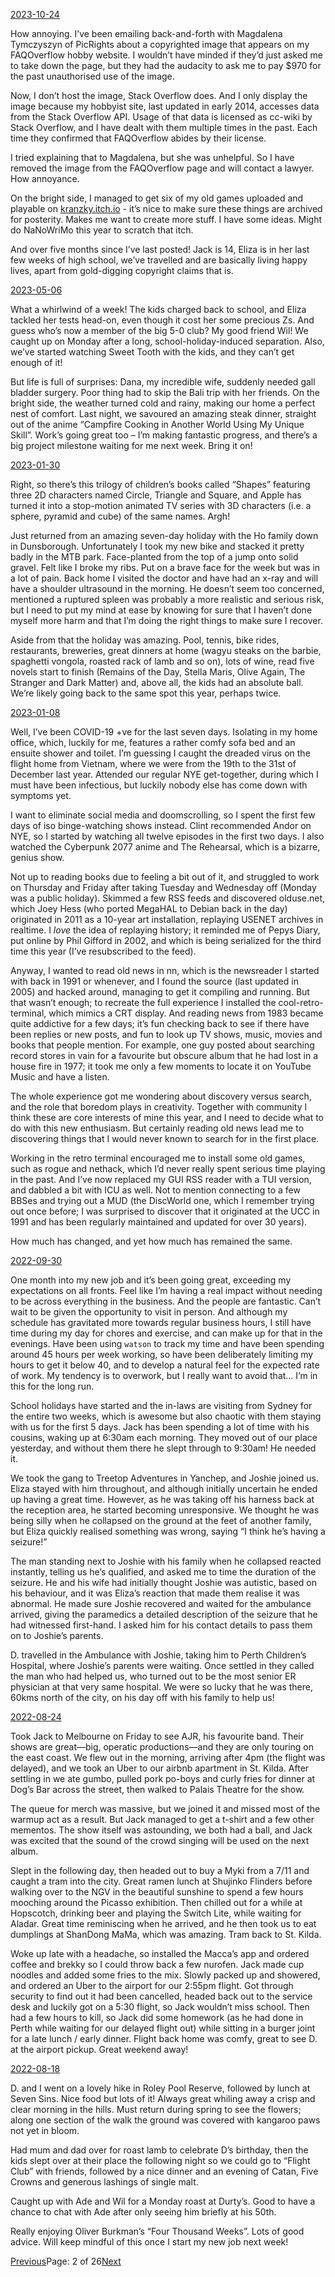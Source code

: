 [2023-10-24](/2023/10/24)

How annoying. I’ve been emailing back-and-forth with Magdalena Tymczyszyn of PicRights about a copyrighted image that appears on my FAQOverflow hobby website. I wouldn’t have minded if they’d just asked me to take down the page, but they had the audacity to ask me to pay $970 for the past unauthorised use of the image.

Now, I don’t host the image, Stack Overflow does. And I only display the image because my hobbyist site, last updated in early 2014, accesses data from the Stack Overflow API. Usage of that data is licensed as cc-wiki by Stack Overflow, and I have dealt with them multiple times in the past. Each time they confirmed that FAQOverflow abides by their license.

I tried explaining that to Magdalena, but she was unhelpful. So I have removed the image from the FAQOverflow page and will contact a lawyer. How annoyance.

On the bright side, I managed to get six of my old games uploaded and playable on [kranzky.itch.io](https://kranzky.itch.io) - it’s nice to make sure these things are archived for posterity. Makes me want to create more stuff. I have some ideas. Might do NaNoWriMo this year to scratch that itch.

And over five months since I’ve last posted! Jack is 14, Eliza is in her last few weeks of high school, we’ve travelled and are basically living happy lives, apart from gold-digging copyright claims that is.

[2023-05-06](/2023/05/06)

What a whirlwind of a week! The kids charged back to school, and Eliza tackled her tests head-on, even though it cost her some precious Zs. And guess who’s now a member of the big 5-0 club? My good friend Wil! We caught up on Monday after a long, school-holiday-induced separation. Also, we’ve started watching Sweet Tooth with the kids, and they can’t get enough of it!

But life is full of surprises: Dana, my incredible wife, suddenly needed gall bladder surgery. Poor thing had to skip the Bali trip with her friends. On the bright side, the weather turned cold and rainy, making our home a perfect nest of comfort. Last night, we savoured an amazing steak dinner, straight out of the anime “Campfire Cooking in Another World Using My Unique Skill”. Work’s going great too – I’m making fantastic progress, and there’s a big project milestone waiting for me next week. Bring it on!

[2023-01-30](/2023/01/30)

Right, so there’s this trilogy of children’s books called “Shapes” featuring three 2D characters named Circle, Triangle and Square, and Apple has turned it into a stop-motion animated TV series with 3D characters (i.e. a sphere, pyramid and cube) of the same names. Argh!

Just returned from an amazing seven-day holiday with the Ho family down in Dunsborough. Unfortunately I took my new bike and stacked it pretty badly in the MTB park. Face-planted from the top of a jump onto solid gravel. Felt like I broke my ribs. Put on a brave face for the week but was in a lot of pain. Back home I visited the doctor and have had an x-ray and will have a shoulder ultrasound in the morning. He doesn’t seem too concerned, mentioned a ruptured spleen was probably a more realistic and serious risk, but I need to put my mind at ease by knowing for sure that I haven’t done myself more harm and that I’m doing the right things to make sure I recover.

Aside from that the holiday was amazing. Pool, tennis, bike rides, restaurants, breweries, great dinners at home (wagyu steaks on the barbie, spaghetti vongola, roasted rack of lamb and so on), lots of wine, read five novels start to finish (Remains of the Day, Stella Maris, Olive Again, The Stranger and Dark Matter) and, above all, the kids had an absolute ball. We’re likely going back to the same spot this year, perhaps twice.

[2023-01-08](/2023/01/08)

Well, I’ve been COVID-19 +ve for the last seven days. Isolating in my home office, which, luckily for me, features a rather comfy sofa bed and an ensuite shower and toilet. I’m guessing I caught the dreaded virus on the flight home from Vietnam, where we were from the 19th to the 31st of December last year. Attended our regular NYE get-together, during which I must have been infectious, but luckily nobody else has come down with symptoms yet.

I want to eliminate social media and doomscrolling, so I spent the first few days of iso binge-watching shows instead. Clint recommended Andor on NYE, so I started by watching all twelve episodes in the first two days. I also watched the Cyberpunk 2077 anime and The Rehearsal, which is a bizarre, genius show.

Not up to reading books due to feeling a bit out of it, and struggled to work on Thursday and Friday after taking Tuesday and Wednesday off (Monday was a public holiday). Skimmed a few RSS feeds and discovered olduse.net, which Joey Hess (who ported MegaHAL to Debian back in the day) originated in 2011 as a 10-year art installation, replaying USENET archives in realtime. I _love_ the idea of replaying history; it reminded me of Pepys Diary, put online by Phil Gifford in 2002, and which is being serialized for the third time this year (I’ve resubscribed to the feed).

Anyway, I wanted to read old news in nn, which is the newsreader I started with back in 1991 or whenever, and I found the source (last updated in 2005) and hacked around, managing to get it compiling and running. But that wasn’t enough; to recreate the full experience I installed the cool-retro-terminal, which mimics a CRT display. And reading news from 1983 became quite addictive for a few days; it’s fun checking back to see if there have been replies or new posts, and fun to look up TV shows, music, movies and books that people mention. For example, one guy posted about searching record stores in vain for a favourite but obscure album that he had lost in a house fire in 1977; it took me only a few moments to locate it on YouTube Music and have a listen.

The whole experience got me wondering about discovery versus search, and the role that boredom plays in creativity. Together with community I think these are core interests of mine this year, and I need to decide what to do with this new enthusiasm. But certainly reading old news lead me to discovering things that I would never known to search for in the first place.

Working in the retro terminal encouraged me to install some old games, such as rogue and nethack, which I’d never really spent serious time playing in the past. And I’ve now replaced my GUI RSS reader with a TUI version, and dabbled a bit with ICU as well. Not to mention connecting to a few BBSes and trying out a MUD (the DiscWorld one, which I remember trying out once before; I was surprised to discover that it originated at the UCC in 1991 and has been regularly maintained and updated for over 30 years).

How much has changed, and yet how much has remained the same.

[2022-09-30](/2022/09/30)

One month into my new job and it’s been going great, exceeding my expectations on all fronts. Feel like I’m having a real impact without needing to be across everything in the business. And the people are fantastic. Can’t wait to be given the opportunity to visit in person. And although my schedule has gravitated more towards regular business hours, I still have time during my day for chores and exercise, and can make up for that in the evenings. Have been using `watson` to track my time and have been spending around 45 hours per week working, so have been deliberately limiting my hours to get it below 40, and to develop a natural feel for the expected rate of work. My tendency is to overwork, but I really want to avoid that… I’m in this for the long run.

School holidays have started and the in-laws are visiting from Sydney for the entire two weeks, which is awesome but also chaotic with them staying with us for the first 5 days. Jack has been spending a lot of time with his cousins, waking up at 6:30am each morning. They moved out of our place yesterday, and without them there he slept through to 9:30am! He needed it.

We took the gang to Treetop Adventures in Yanchep, and Joshie joined us. Eliza stayed with him throughout, and although initially uncertain he ended up having a great time. However, as he was taking off his harness back at the reception area, he started becoming unresponsive. We thought he was being silly when he collapsed on the ground at the feet of another family, but Eliza quickly realised something was wrong, saying “I think he’s having a seizure!”

The man standing next to Joshie with his family when he collapsed reacted instantly, telling us he’s qualified, and asked me to time the duration of the seizure. He and his wife had initially thought Joshie was autistic, based on his behaviour, and it was Eliza’s reaction that made them realise it was abnormal. He made sure Joshie recovered and waited for the ambulance arrived, giving the paramedics a detailed description of the seizure that he had witnessed first-hand. I asked him for his contact details to pass them on to Joshie’s parents.

D. travelled in the Ambulance with Joshie, taking him to Perth Children’s Hospital, where Joshie’s parents were waiting. Once settled in they called the man who had helped us, who turned out to be the most senior ER physician at that very same hospital. We were so lucky that he was there, 60kms north of the city, on his day off with his family to help us!

[2022-08-24](/2022/08/24)

Took Jack to Melbourne on Friday to see AJR, his favourite band. Their shows are great—big, operatic productions—and they are only touring on the east coast. We flew out in the morning, arriving after 4pm (the flight was delayed), and we took an Uber to our airbnb apartment in St. Kilda. After settling in we ate gumbo, pulled pork po-boys and curly fries for dinner at Dog’s Bar across the street, then walked to Palais Theatre for the show.

The queue for merch was massive, but we joined it and missed most of the warmup act as a result. But Jack managed to get a t-shirt and a few other mementos. The show itself was astounding, we both had a ball, and Jack was excited that the sound of the crowd singing will be used on the next album.

Slept in the following day, then headed out to buy a Myki from a 7/11 and caught a tram into the city. Great ramen lunch at Shujinko Flinders before walking over to the NGV in the beautiful sunshine to spend a few hours mooching around the Picasso exhibition. Then chilled out for a while at Hopscotch, drinking beer and playing the Switch Lite, while waiting for Aladar. Great time reminiscing when he arrived, and he then took us to eat dumplings at ShanDong MaMa, which was amazing. Tram back to St. Kilda.

Woke up late with a headache, so installed the Macca’s app and ordered coffee and brekky so I could throw back a few nurofen. Jack made cup noodles and added some fries to the mix. Slowly packed up and showered, and ordered an Uber to the airport for our 2:55pm flight. Got through security to find out it had been cancelled, headed back out to the service desk and luckily got on a 5:30 flight, so Jack wouldn’t miss school. Then had a few hours to kill, so Jack did some homework (as he had done in Perth while waiting for our delayed flight out) while sitting in a burger joint for a late lunch / early dinner. Flight back home was comfy, great to see D. at the airport pickup. Great weekend away!

[2022-08-18](/2022/08/18)

D. and I went on a lovely hike in Roley Pool Reserve, followed by lunch at Seven Sins. Nice food but lots of it! Always great whiling away a crisp and clear morning in the hills. Must return during spring to see the flowers; along one section of the walk the ground was covered with kangaroo paws not yet in bloom.

Had mum and dad over for roast lamb to celebrate D’s birthday, then the kids slept over at their place the following night so we could go to “Flight Club” with friends, followed by a nice dinner and an evening of Catan, Five Crowns and generous lashings of single malt.

Caught up with Ade and Wil for a Monday roast at Durty’s. Good to have a chance to chat with Ade after only seeing him briefly at his 50th.

Really enjoying Oliver Burkman’s “Four Thousand Weeks”. Lots of good advice. Will keep mindful of this once I start my new job next week!

[Previous](/)Page: 2 of 26[Next](/page3)